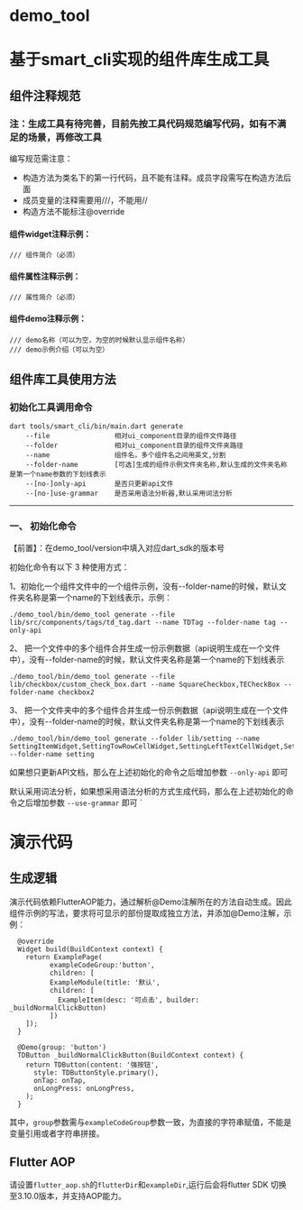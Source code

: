 # demo_tool
# 基于smart_cli实现的组件库生成工具

## 组件注释规范
### 注：生成工具有待完善，目前先按工具代码规范编写代码，如有不满足的场景，再修改工具
编写规范需注意：
- 构造方法为类名下的第一行代码，且不能有注释。成员字段需写在构造方法后面
- 成员变量的注释需要用///，不能用//
- 构造方法不能标注@override

#### 组件widget注释示例：
```
/// 组件简介（必须）
```
#### 组件属性注释示例：
```
/// 属性简介（必须）
```
#### 组件demo注释示例：
```
/// demo名称（可以为空，为空的时候默认显示组件名称）
/// demo示例介绍（可以为空）
```

## 组件库工具使用方法
### 初始化工具调用命令
```
dart tools/smart_cli/bin/main.dart generate
    --file                相对ui_component目录的组件文件路径
    --folder              相对ui_component目录的组件文件夹路径
    --name                组件名，多个组件名之间用英文,分割
    --folder-name         [可选]生成的组件示例文件夹名称,默认生成的文件夹名称是第一个name参数的下划线表示
    --[no-]only-api       是否只更新api文件
    --[no-]use-grammar    是否采用语法分析器,默认采用词法分析
```
---
### 一、 初始化命令

【前置】：在demo_tool/version中填入对应dart_sdk的版本号

初始化命令有以下 3 种使用方式：

1、初始化一个组件文件中的一个组件示例，没有--folder-name的时候，默认文件夹名称是第一个name的下划线表示，示例：

```
./demo_tool/bin/demo_tool generate --file lib/src/components/tags/td_tag.dart --name TDTag --folder-name tag --only-api
```

2、 把一个文件中的多个组件合并生成一份示例数据（api说明生成在一个文件中），没有--folder-name的时候，默认文件夹名称是第一个name的下划线表示
```
./demo_tool/bin/demo_tool generate --file lib/checkbox/custom_check_box.dart --name SquareCheckbox,TECheckBox --folder-name checkbox2
```
3、 把一个文件夹中的多个组件合并生成一份示例数据（api说明生成在一个文件中），没有--folder-name的时候，默认文件夹名称是第一个name的下划线表示
```
./demo_tool/bin/demo_tool generate --folder lib/setting --name SettingItemWidget,SettingTowRowCellWidget,SettingLeftTextCellWidget,SettingCheckBoxCellWidget,SettingTowTextCellWidget,SettingTowLineTextCellWidget,SettingGroupWidget,SettingGroupTextWidget --folder-name setting
```

如果想只更新API文档，那么在上述初始化的命令之后增加参数 `--only-api` 即可

默认采用词法分析，如果想采用语法分析的方式生成代码，那么在上述初始化的命令之后增加参数 `--use-grammar` 即可
`

# 演示代码
## 生成逻辑
演示代码依赖FlutterAOP能力，通过解析@Demo注解所在的方法自动生成。因此组件示例的写法，要求将可显示的部份提取成独立方法，并添加@Demo注解，示例：
```
  @override
  Widget build(BuildContext context) {
    return ExamplePage(
          exampleCodeGroup:'button',
          children: [
          ExampleModule(title: '默认',
          children: [
            ExampleItem(desc: '可点击', builder: _buildNormalClickButton)
          ])
    ]);
  }
  
  @Demo(group: 'button')
  TDButton _buildNormalClickButton(BuildContext context) {
    return TDButton(content: '强按钮',
      style: TDButtonStyle.primary(),
      onTap: onTap,
      onLongPress: onLongPress,
    );
  }
```
其中，`group`参数需与`exampleCodeGroup`参数一致，为直接的字符串赋值，不能是变量引用或者字符串拼接。

## Flutter AOP
请设置`flutter_aop.sh`的`flutterDir`和`exampleDir`,运行后会将flutter SDK 切换至3.10.0版本，并支持AOP能力。